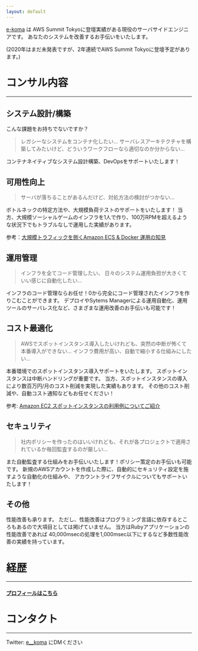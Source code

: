 ```yaml
---
layout: default
---
```


[e-koma](https://github.com/e-koma/profile) は
AWS Summit Tokyoに登壇実績がある現役のサーバサイドエンジニアです。
あなたのシステムを改善するお手伝いをいたします。

(2020年はまだ未発表ですが、2年連続でAWS Summit Tokyoに登壇予定があります。)

# コンサル内容
---

## システム設計/構築

こんな課題をお持ちでないですか？

> レガシーなシステムをコンテナ化したい...
> サーバレスアーキテクチャを構築してみたいけど、どういうワークフローなら適切なのか分からない...

コンテナネイティブなシステム設計構築、DevOpsをサポートいたします！

## 可用性向上

> サーバが落ちることがあるんだけど、対処方法の検討がつかない...

ボトルネックの特定方法や、大規模負荷テストのサポートをいたします！
当方、大規模ソーシャルゲームのインフラを1人で作り、100万RPMを超えるような状況下でもトラブルなしで運用した実績があります。

参考：[大規模トラフィックを捌くAmazon ECS & Docker 運用の知見](https://www.atmarkit.co.jp/ait/articles/1908/05/news012.html)

## 運用管理

> インフラを全てコード管理したい、
> 日々のシステム運用負担が大きくていい感じに自動化したい...

インフラのコード管理ならお任せ！0から完全にコード管理されたインフラを作りこむことができます。
デプロイやSytems Managerによる運用自動化、運用ツールのサーバレス化など、さまざまな運用改善のお手伝いも可能です！

## コスト最適化

> AWSでスポットインスタンス導入したいけれども、突然の中断が怖くて本番導入ができない...
> インフラ費用が高い、自動で縮小する仕組みにしたい...

本番環境でのスポットインスタンス導入サポートをいたします。
スポットインスタンスは中断ハンドリングが重要です。
当方、スポットインスタンスの導入により数百万円/月のコスト削減を実現した実績もあります。
その他のコスト削減や、自動コスト通知などもお任せください！

参考: [Amazon EC2 スポットインスタンスの利用例についてご紹介](https://dev.classmethod.jp/cloud/aws/20191120-agdc-b4-ec2-spot-instance-introduction/) 

## セキュリティ

> 社内ポリシーを作ったのはいいけれども、それが各プロジェクトで適用されているか毎回監査するのが厳しい...

また自動監査する仕組みをお手伝いいたします！ポリシー策定のお手伝いも可能です。
新規のAWSアカウントを作成した際に、自動的にセキュリティ設定を施すような自動化の仕組みや、
アカウントライフサイクルについてもサポートいたします！

## その他

性能改善も承ります。
ただし、性能改善はプログラミング言語に依存するところもあるので大項目としては掲げていません。
当方はRubyアプリケーションの性能改善であれば
40,000msecの処理を1,000msec以下にするなど多数性能改善の実績を持っています。

# 経歴
---
#### [プロフィールはこちら](https://github.com/e-koma/profile)

# コンタクト
---

Twitter: [e__koma](https://twitter.com/e__koma) にDMください
